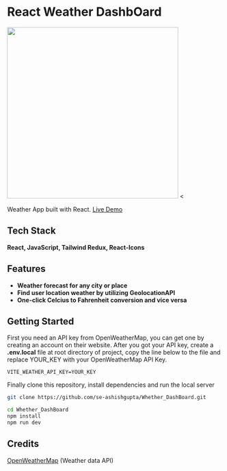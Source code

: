 # React Weather DashbOard

<img src="https://user-images.githubusercontent.com/25284536/90274607-2535a000-de76-11ea-9d21-ab8c3e68b3a9.png" width="400"> <

Weather App built with React.
[Live Demo](https://whether-dash-board.vercel.app)

## Tech Stack

**React, JavaScript, Tailwind Redux, React-Icons**

## Features

- **Weather forecast for any city or place**
- **Find user location weather by utilizing GeolocationAPI**
- **One-click Celcius to Fahrenheit conversion and vice versa**

## Getting Started

First you need an API key from OpenWeatherMap, you can get one by creating an account on their website.
After you got your API key, create a **.env.local** file at root directory of project, copy the line below to the file and replace YOUR_KEY with your OpenWeatherMap API Key.

```
VITE_WEATHER_API_KEY=YOUR_KEY
```

Finally clone this repository, install dependencies and run the local server

```bash
git clone https://github.com/se-ashishgupta/Whether_DashBoard.git
```

```bash
cd Whether_DashBoard
npm install
npm run dev
```

## Credits

[OpenWeatherMap](https://openweathermap.org/ 'OpenWeatherMap') (Weather data API)